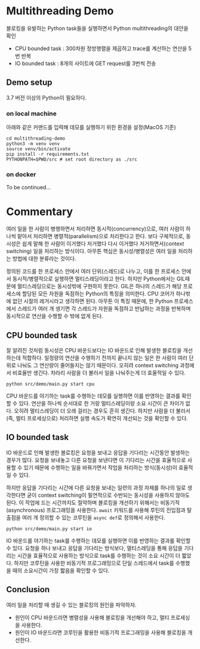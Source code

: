# Multithreading Demo

블로킹을 유발하는 Python task들을 실행하면서 Python multithreading의 대안을 확인

* CPU bounded task : 300차원 정방행렬을 제곱하고 trace를 계산하는 연산을 5번 반복
* IO bounded task : 8개의 사이트에 GET request를 3번씩 전송

## Demo setup

3.7 버전 이상의 Python이 필요하다. 

### on local machine

아래와 같은 커맨드를 입력해 데모를 실행하기 위한 환경을 설정(MacOS 기준)

```shell
cd multithreading-demo
python3 -m venv venv
source venv/bin/activate
pip install -r requirements.txt
PYTHONPATH=$PWD/src # set root directory as ./src
```

### on docker

To be continued...

# Commentary

여러 일을 한 사람이 병행하면서 처리하면 동시적(concurrency)으로, 여러 사람이 하나씩 맡아서 처리하면 병렬적(parallelism)으로 처리한다고 한다. 보다 구체적으로, 동시성은 쉽게 말해 한 사람이 이거했다 저거했다 다시 이거했다 저거하면서(context switching) 일을 처리하는 방식이다. 아무튼 핵심은 동시성/병렬성은 여러 일을 처리하는 방법에 대한 분류라는 것이다.

정의된 코드를 한 프로세스 안에서 여러 단위(스레드)로 나누고, 이를 한 프로세스 안에서 동시적/병렬적으로 실행하면 멀티스레딩이라고 한다. 하지만 Python에서는 GIL때문에 멀티스레딩으로는 동시성밖에 구현하지 못한다. GIL은 하나의 스레드가 해당 프로세스에 할당된 모든 자원을 독점하는 Python의 특징을 의미한다. CPU 코어가 하나밖에 없던 시절의 레거시라고 생각하면 된다. 아무튼 이 특징 때문에, 한 Python 프로세스에서 스레드가 여러 개 생기면 각 스레드가 자원을 독점하고 반납하는 과정을 반복하며 동시적으로 연산을 수행할 수 밖에 없게 된다.

## CPU bounded task

잘 알려진 것처럼 동시성은 CPU 바운드보다는 IO 바운드로 인해 발생한 블로킹을 개선하는데 적합하다. 일정량의 연산을 수행하기 전까지 끝나지 않는 일은 한 사람이 여러 단위로 나눠도 그 연산량이 줄어들지는 않기 때문이다. 오히려 context switching 과정에서 비효율만 생긴다. 차라리 사람을 더 불러서 일을 나눠주는게 더 효울적일 수 있다.


```shell
python src/demo/main.py start cpu
```

CPU 바운드를 야기하는 task를 수행하는 데모를 실행하면 이를 반영하는 결과를 확인할 수 있다. 연산을 하나씩 순서대로 한 거랑 멀티스레딩이랑 소요 시간이 큰 차이가 없다. 오히려 멀티스레딩이 더 오래 걸리는 경우도 흔히 생긴다. 하지만 사람을 더 불러서(즉, 멀티 프로세싱으로) 처리하면 실행 속도가 확연히 개선되는 것을 확인할 수 있다.

## IO bounded task

IO 바운드로 인해 발생한 블로킹은 요청을 보내고 응답을 기다리는 시간동안 발생하는 경우가 많다. 요청을 보내놓고 다른 요청을 보낸다면 이 기다리는 시간을 효율적으로 사용할 수 있기 때문에 수행하는 일을 바꿔가면서 작업을 처리하는 방식(동시성)이 효율적일 수 있다. 

하지만 응답을 기다리는 시간에 다른 요청을 보내는 일련의 과정 자체를 하나의 일로 생각한다면 굳이 context switching이 필연적으로 수반되는 동시성을 사용하지 않아도 된다. 이 작업에 드는 시간까지도 절약하며 블로킹을 개선하기 위해서는 비동기적(asynchronous) 프로그래밍을 사용한다. `await` 키워드를 사용해 루틴의 진입점과 탈출점을 여러 개 정의할 수 있는 코루틴을 `async def`로 정의해서 사용한다.

```shell
python src/demo/main.py start io
```

IO 바운드를 야기하는 task를 수행하는 데모를 실행하면 이를 반영하는 결과를 확인할 수 있다. 요청을 하나 보내고 응답을 기다리는 방식보다, 멀티스레딩을 통해 응답을 기다리는 시간을 효율적으로 사용하는 방식으로 task를 수행하는 것이 소요 시간이 더 짧았다. 하지만 코루틴을 사용한 비동기적 프로그래밍으로 단일 스레드에서 task를 수행했을 때의 소요시간이 가장 짧음을 확인할 수 있다.

## Conclusion

여러 일을 처리할 때 생길 수 있는 블로킹의 원인을 파악하자.
  * 원인이 CPU 바운드라면 병렬성을 사용해 블로킹을 개선해야 하고, 멀티 프로세싱을 사용한다.
  * 원인이 IO 바운드라면 코루틴을 활용한 비동기적 프로그래밍을 사용해 블로킹을 개선한다.